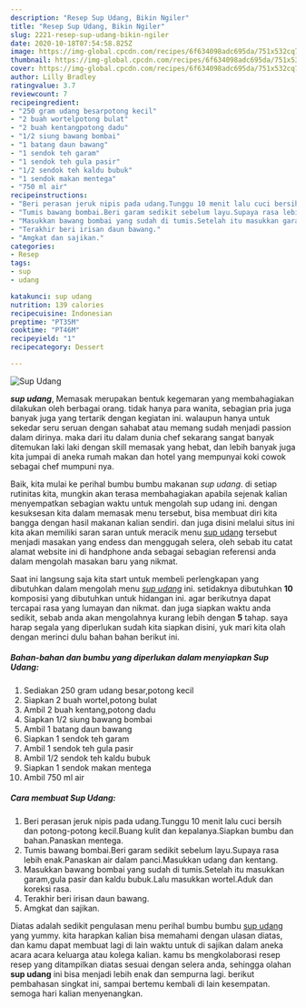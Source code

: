 ```yaml
---
description: "Resep Sup Udang, Bikin Ngiler"
title: "Resep Sup Udang, Bikin Ngiler"
slug: 2221-resep-sup-udang-bikin-ngiler
date: 2020-10-18T07:54:58.825Z
image: https://img-global.cpcdn.com/recipes/6f634098adc695da/751x532cq70/sup-udang-foto-resep-utama.jpg
thumbnail: https://img-global.cpcdn.com/recipes/6f634098adc695da/751x532cq70/sup-udang-foto-resep-utama.jpg
cover: https://img-global.cpcdn.com/recipes/6f634098adc695da/751x532cq70/sup-udang-foto-resep-utama.jpg
author: Lilly Bradley
ratingvalue: 3.7
reviewcount: 7
recipeingredient:
- "250 gram udang besarpotong kecil"
- "2 buah wortelpotong bulat"
- "2 buah kentangpotong dadu"
- "1/2 siung bawang bombai"
- "1 batang daun bawang"
- "1 sendok teh garam"
- "1 sendok teh gula pasir"
- "1/2 sendok teh kaldu bubuk"
- "1 sendok makan mentega"
- "750 ml air"
recipeinstructions:
- "Beri perasan jeruk nipis pada udang.Tunggu 10 menit lalu cuci bersih dan potong-potong kecil.Buang kulit dan kepalanya.Siapkan bumbu dan bahan.Panaskan mentega."
- "Tumis bawang bombai.Beri garam sedikit sebelum layu.Supaya rasa lebih enak.Panaskan air dalam panci.Masukkan udang dan kentang."
- "Masukkan bawang bombai yang sudah di tumis.Setelah itu masukkan garam,gula pasir dan kaldu bubuk.Lalu masukkan wortel.Aduk dan koreksi rasa."
- "Terakhir beri irisan daun bawang."
- "Amgkat dan sajikan."
categories:
- Resep
tags:
- sup
- udang

katakunci: sup udang 
nutrition: 139 calories
recipecuisine: Indonesian
preptime: "PT35M"
cooktime: "PT46M"
recipeyield: "1"
recipecategory: Dessert

---
```



![Sup Udang](https://img-global.cpcdn.com/recipes/6f634098adc695da/751x532cq70/sup-udang-foto-resep-utama.jpg)

<b><i>sup udang</i></b>, Memasak merupakan bentuk kegemaran yang membahagiakan dilakukan oleh berbagai orang. tidak hanya para wanita, sebagian pria juga banyak juga yang tertarik dengan kegiatan ini. walaupun hanya untuk sekedar seru seruan dengan sahabat atau memang sudah menjadi passion dalam dirinya. maka dari itu dalam dunia chef sekarang sangat banyak ditemukan laki laki dengan skill memasak yang hebat, dan lebih banyak juga kita jumpai di aneka rumah makan dan hotel yang mempunyai koki cowok sebagai chef mumpuni nya.



Baik, kita mulai ke perihal bumbu bumbu makanan <i>sup udang</i>. di setiap rutinitas kita, mungkin akan terasa membahagiakan apabila sejenak kalian menyempatkan sebagian waktu untuk mengolah sup udang ini. dengan kesuksesan kita dalam memasak menu tersebut, bisa membuat diri kita bangga dengan hasil makanan kalian sendiri. dan juga disini melalui situs ini kita akan memiliki saran saran untuk meracik menu <u>sup udang</u> tersebut menjadi masakan yang endess dan menggugah selera, oleh sebab itu catat alamat website ini di handphone anda sebagai sebagian referensi anda dalam mengolah masakan baru yang nikmat.


Saat ini langsung saja kita start untuk membeli perlengkapan yang dibutuhkan dalam mengolah menu <u><i>sup udang</i></u> ini. setidaknya dibutuhkan <b>10</b> komposisi yang dibutuhkan untuk hidangan ini. agar berikutnya dapat tercapai rasa yang lumayan dan nikmat. dan juga siapkan waktu anda sedikit, sebab anda akan mengolahnya kurang lebih dengan <b>5</b> tahap. saya harap segala yang diperlukan sudah kita siapkan disini, yuk mari kita olah dengan merinci dulu bahan bahan berikut ini.

<!--inarticleads1-->

##### Bahan-bahan dan bumbu yang diperlukan dalam menyiapkan Sup Udang:

1. Sediakan 250 gram udang besar,potong kecil
1. Siapkan 2 buah wortel,potong bulat
1. Ambil 2 buah kentang,potong dadu
1. Siapkan 1/2 siung bawang bombai
1. Ambil 1 batang daun bawang
1. Siapkan 1 sendok teh garam
1. Ambil 1 sendok teh gula pasir
1. Ambil 1/2 sendok teh kaldu bubuk
1. Siapkan 1 sendok makan mentega
1. Ambil 750 ml air




<!--inarticleads2-->

##### Cara membuat Sup Udang:

1. Beri perasan jeruk nipis pada udang.Tunggu 10 menit lalu cuci bersih dan potong-potong kecil.Buang kulit dan kepalanya.Siapkan bumbu dan bahan.Panaskan mentega.
1. Tumis bawang bombai.Beri garam sedikit sebelum layu.Supaya rasa lebih enak.Panaskan air dalam panci.Masukkan udang dan kentang.
1. Masukkan bawang bombai yang sudah di tumis.Setelah itu masukkan garam,gula pasir dan kaldu bubuk.Lalu masukkan wortel.Aduk dan koreksi rasa.
1. Terakhir beri irisan daun bawang.
1. Amgkat dan sajikan.




Diatas adalah sedikit pengulasan menu perihal bumbu bumbu <u>sup udang</u> yang yummy. kita harapkan kalian bisa memahami dengan ulasan diatas, dan kamu dapat membuat lagi di lain waktu untuk di sajikan dalam aneka acara acara keluarga atau kolega kalian. kamu bs mengkolaborasi resep resep yang ditampilkan diatas sesuai dengan selera anda, sehingga olahan <b>sup udang</b> ini bisa menjadi lebih enak dan sempurna lagi. berikut pembahasan singkat ini, sampai bertemu kembali di lain kesempatan. semoga hari kalian menyenangkan.
